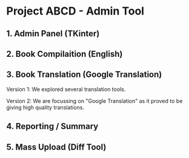 # Project ABCD - Admin Tool

## 1. Admin Panel (TKinter)

## 2. Book Compilaition (English)

## 3. Book Translation (Google Translation)

Version 1: We explored several translation tools.

Version 2: We are focussing on "Google Translation" as it proved to be giving high quality translations.

## 4. Reporting / Summary

## 5. Mass Upload (Diff Tool)
